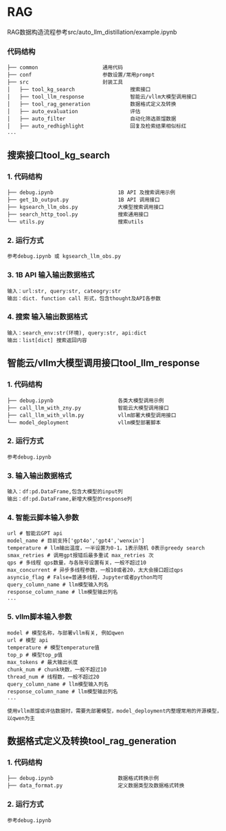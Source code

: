 # RAG
RAG数据构造流程参考src/auto_llm_distillation/example.ipynb
### 代码结构
```commandline
├── common                     通用代码
├── conf                       参数设置/常用prompt
├── src                        封装工具
│   ├── tool_kg_search         			搜索接口
│   ├── tool_llm_response         		智能云/vllm大模型调用接口
│   ├── tool_rag_generation         	数据格式定义及转换
│   ├── auto_evaluation         	    评估
│   ├── auto_filter         	        自动化筛选蒸馏数据
│   ├── auto_redhighlight         	    回复及检索结果相似标红
...
```
## 搜索接口tool_kg_search
### 1. 代码结构
```commandline
├── debug.ipynb                		1B API 及搜索调用示例
├── get_1b_output.py                1B API 调用接口
├── kgsearch_llm_obs.py             大模型搜索调用接口
├── search_http_tool.py             搜索通用接口
└── utils.py                  		搜索utils
```
### 2. 运行方式
```commandline
参考debug.ipynb 或 kgsearch_llm_obs.py
```
### 3. 1B API 输入输出数据格式
```commandline
输入：url:str, query:str, cateogry:str
输出：dict. function call 形式，包含thought及API各参数
```
### 4. 搜索 输入输出数据格式
```commandline
输入：search_env:str(环境), query:str, api:dict
输出：list[dict] 搜索返回内容
```
## 智能云/vllm大模型调用接口tool_llm_response

### 1. 代码结构
```commandline
├── debug.ipynb                		各类大模型调用示例
├── call_llm_with_zny.py            智能云大模型调用接口
├── call_llm_with_vllm.py           vllm部署大模型调用接口
└── model_deployment                vllm模型部署脚本
```
### 2. 运行方式
```commandline
参考debug.ipynb
```
### 3. 输入输出数据格式
```commandline
输入：df:pd.DataFrame,包含大模型的input列
输出：df:pd.DataFrame,新增大模型的response列
```
### 4. 智能云脚本输入参数
```commandline
url # 智能云GPT api
model_name # 目前支持['gpt4o','gpt4','wenxin']
temperature # llm输出温度，一半设置为0-1，1表示随机 0表示greedy search
smax_retries # 调用gpt报错后最多重试 max_retries 次
qps # 多线程 qps数量，与各账号设置有关，一般不超过10
max_concurrent # 异步多线程参数，一般10或者20，太大会接口超过qps
asyncio_flag # False=普通多线程，Jupyter或者python均可
query_column_name # llm模型输入列名
response_column_name # llm模型输出列名
...
```
### 5. vllm脚本输入参数
```commandline
model # 模型名称，与部署vllm有关, 例如qwen
url # 模型 api
temperature # 模型temperature值
top_p # 模型top_p值
max_tokens # 最大输出长度
chunk_num # chunk块数，一般不超过10
thread_num # 线程数，一般不超过20
query_column_name # llm模型输入列名
response_column_name # llm模型输出列名
...

使用vllm蒸馏或评估数据时，需要先部署模型，model_deployment内整理常用的开源模型，以qwen为主
```
## 数据格式定义及转换tool_rag_generation

### 1. 代码结构
```commandline
├── debug.ipynb                		数据格式转换示例
├── data_format.py           		定义数据类型及数据格式转换
```
### 2. 运行方式
```commandline
参考debug.ipynb
```